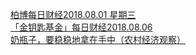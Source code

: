   
[柏博每日财经2018.08.01 星期三](http://www.dianyue.me/archives/214/x4n7innd4vqq3p3z/)  
[「金钥匙基金」每日财经2018.08.06](http://www.dianyue.me/archives/923/ev8b8ockcagwamaa/)  
[奶瓶子，要稳稳地拿在手中（农村经济观察）](http://www.dianyue.me/archives/155/53iafoi5vcrw4q3f/)